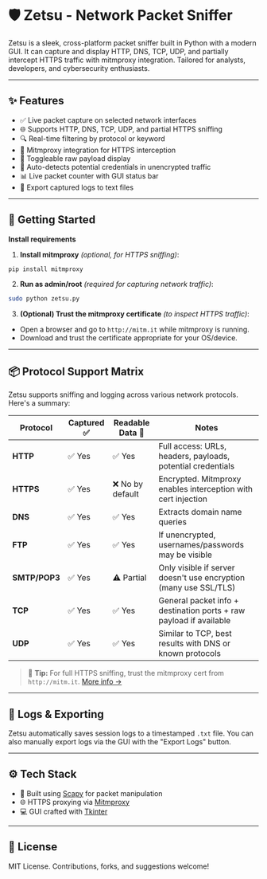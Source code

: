 # 🛡️ Zetsu - Network Packet Sniffer

Zetsu is a sleek, cross-platform packet sniffer built in Python with a modern GUI. It can capture and display HTTP, DNS, TCP, UDP, and partially intercept HTTPS traffic with mitmproxy integration. Tailored for analysts, developers, and cybersecurity enthusiasts.

---

## ✨ Features

- ✅ Live packet capture on selected network interfaces
- 🌐 Supports HTTP, DNS, TCP, UDP, and partial HTTPS sniffing
- 🔍 Real-time filtering by protocol or keyword
- 🔐 Mitmproxy integration for HTTPS interception
- 📄 Toggleable raw payload display
- 🧠 Auto-detects potential credentials in unencrypted traffic
- 📊 Live packet counter with GUI status bar
- 💾 Export captured logs to text files

---

## 🧪 Getting Started

 **Install requirements**


1. **Install mitmproxy** *(optional, for HTTPS sniffing)*:

```bash
pip install mitmproxy
```

2. **Run as admin/root** *(required for capturing network traffic)*:

```bash
sudo python zetsu.py
```

3. **(Optional) Trust the mitmproxy certificate** *(to inspect HTTPS traffic)*:

- Open a browser and go to `http://mitm.it` while mitmproxy is running.
- Download and trust the certificate appropriate for your OS/device.

---

## 📦 Protocol Support Matrix

Zetsu supports sniffing and logging across various network protocols. Here's a summary:

| Protocol      | Captured ✅ | Readable Data 📖 | Notes                                                                 |
|---------------|-------------|------------------|-----------------------------------------------------------------------|
| **HTTP**      | ✅ Yes      | ✅ Yes            | Full access: URLs, headers, payloads, potential credentials            |
| **HTTPS**     | ✅ Yes      | ❌ No by default  | Encrypted. Mitmproxy enables interception with cert injection         |
| **DNS**       | ✅ Yes      | ✅ Yes            | Extracts domain name queries                                          |
| **FTP**       | ✅ Yes      | ✅ Yes            | If unencrypted, usernames/passwords may be visible                    |
| **SMTP/POP3** | ✅ Yes      | ⚠️ Partial        | Only visible if server doesn't use encryption (many use SSL/TLS)      |
| **TCP**       | ✅ Yes      | ✅ Yes            | General packet info + destination ports + raw payload if available    |
| **UDP**       | ✅ Yes      | ✅ Yes            | Similar to TCP, best results with DNS or known protocols              |

> 🔐 **Tip:** For full HTTPS sniffing, trust the mitmproxy cert from `http://mitm.it`. [More info →](https://docs.mitmproxy.org/stable/concepts-certificates/)

---

## 📁 Logs & Exporting

Zetsu automatically saves session logs to a timestamped `.txt` file.
You can also manually export logs via the GUI with the "Export Logs" button.

---

## ⚙️ Tech Stack

- 🐍 Built using [Scapy](https://scapy.net) for packet manipulation
- 🌐 HTTPS proxying via [Mitmproxy](https://mitmproxy.org)
- 💻 GUI crafted with [Tkinter](https://wiki.python.org/moin/TkInter)

---

## 📜 License

MIT License. Contributions, forks, and suggestions welcome!
